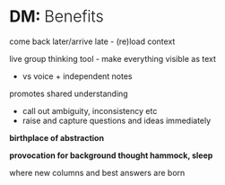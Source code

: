 # DM: <span style="font-weight: 300">Benefits</span>

come back later/arrive late - (re)load context

live group thinking tool - make everything visible as text
- vs voice + independent notes

promotes shared understanding
- call out ambiguity, inconsistency etc
- raise and capture questions and ideas immediately

**birthplace of abstraction**
  
**provocation for background thought hammock, sleep**

where new columns and best answers are born